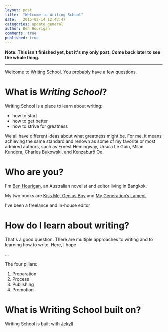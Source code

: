 ```yaml
---
layout: post
title:  "Welcome to Writing School"
date:   2015-02-14 12:43:47
categories: update general
author: Ben Hourigan
comments: true
published: true
---
```


**Note: This isn't finished yet, but it's my only post. Come back later to see the whole thing.**

----

Welcome to Writing School. You probably have a few questions.

# What is *Writing School*?

Writing School is a place to learn about writing:

* how to start
* how to get better
* how to strive for greatness

We all have different ideas about what greatness might be. For me, it means achieving the same standard and renown as some of my favorite or most admired authors, such as Ernest Hemingway, Ursula Le Guin, Milan Kundera, Charles Bukowski, and Kenzaburô Oe.

# Who are you?

I'm [Ben Hourigan](http://benhourigan.com), an Australian novelist and editor living in Bangkok. 

My two books are [Kiss Me, Genius Boy](http://benhourigan.com/writing/kiss-me-genius-boy) and [My Generation’s Lament](http://benhourigan.com/writing/my-generations-lament).

I've been a freelance and in-house editor 

# How do I learn about writing?

That's a good question. There are multiple approaches to writing and to learning how to write. Here, I hope

…

The four pillars:

1. Preparation
2. Process
3. Publishing
4. Promotion

# What is Writing School built on?

Writing School is built with [Jekyll](htt)

<!-- You’ll find this post in your `_posts` directory. Go ahead and edit it and re-build the site to see your changes. You can rebuild the site in many different ways, but the most common way is to run `jekyll serve`, which launches a web server and auto-regenerates your site when a file is updated.

To add new posts, simply add a file in the `_posts` directory that follows the convention `YYYY-MM-DD-name-of-post.ext` and includes the necessary front matter. Take a look at the source for this post to get an idea about how it works.

Jekyll also offers powerful support for code snippets:

{% highlight ruby %}
def print_hi(name)
  puts "Hi, #{name}"
end
print_hi('Tom')
#=> prints 'Hi, Tom' to STDOUT.
{% endhighlight %}

Check out the [Jekyll docs][jekyll] for more info on how to get the most out of Jekyll. File all bugs/feature requests at [Jekyll’s GitHub repo][jekyll-gh]. If you have questions, you can ask them on [Jekyll’s dedicated Help repository][jekyll-help].

[jekyll]:      http://jekyllrb.com
[jekyll-gh]:   https://github.com/jekyll/jekyll
[jekyll-help]: https://github.com/jekyll/jekyll-help -->
